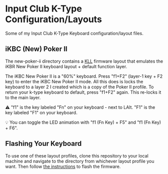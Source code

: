 # Input Club K-Type Configuration/Layouts
Some of my Input Club K-Type Keyboard configuration/layout files.

## iKBC (New) Poker II
The new-poker-ii directory contains a [KLL](https://input.club/kll/) firmware layout that emulates the
iKBR New Poker II keyboard layout + default function layer.

The iKBC New Poker II is a "60%" keyboard.
Press "f1+F2" (layer-1 key + F2 key) to enter the iKBC New Poker II mode. All this does is locks
the keyboard to a layer 2 I created which is a copy of the Poker II profile. To return your k-type
keyboard to default, press "f1+F2" again. This re-locks it to the main layer.

:warning: "f1" is the key labeled "Fn" on your keyboard - next to LAlt. "F1" is the key labeled "F1" on your keyboard.

:bulb: You can toggle the LED animation with "f1 (Fn Key) + F5" and "f1 (Fn Key) + F6".

## Flashing Your Keyboard
To use one of these layout profiles, clone this repository to your local machine and navigate
to the directory from whichever layout profile you want. Then follow
[the instructions](https://github.com/kiibohd/controller/blob/master/Documentation/Keyboards/K-Type.md)
to flash the firmware.
